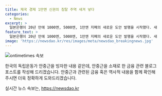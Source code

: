 ```yaml
---
title: 제국 경제 1만엔 신권의 침탈 주역 새겨 넣다
categories:
  - News
excerpt: >
  일본은행이 20년 만에 1000엔, 5000엔, 1만엔 지폐의 새로운 도안 발행을 시작했다. 새 지폐에는 제일은행권 무단 발행주도 대한제국 경제 침탈을 이끈 시부사와 에이이치의 초상이 새겨져 논란이 일고 있다. 이에 대해 안중근의사숭모회에서는 이들의 인물과 역사에 대한 비판을 제기하고 있다. 새 지폐는 일본의 자본주의 아버지로 불리는 시부사와 에이이치의 인물과 역사적 의미를 되새겨보고자 하는 의도가 담겨 있다.
feature_text: >
  일본은행이 20년 만에 1000엔, 5000엔, 1만엔 지폐의 새로운 도안 발행을 시작했다. 새 지폐에는 제일은행권 무단 발행주도 대한제국 경제 침탈을 이끈 시부사와 에이이치의 초상이 새겨져 논란이 일고 있다. 이에 대해 안중근의사숭모회에서는 이들의 인물과 역사에 대한 비판을 제기하고 있다. 새 지폐는 일본의 자본주의 아버지로 불리는 시부사와 에이이치의 인물과 역사적 의미를 되새겨보고자 하는 의도가 담겨 있다.
image: 'https://newsdao.kr/res/images/meta/newsdao_breakingnews.jpg'
---
```


<p><img src="https://newsdao.kr/res/images/meta/newsdao_breakingnews.jpg" alt="ontimetimes 속보" /></p>

<p>한국의 독립운동가 안중근을 빙자한 내용 같은데, 안중근을 소재로 한 금융 관련 블로그 포스트를 작성해 드리겠습니다. 안중근과 관련된 금융 혹은 역사적 내용을 함께 확인해주시면 더욱 정확하게 도와드리겠습니다.</p>
실시간 뉴스 속보는, <a href="https://newsdao.kr" rel="dofollow">https://newsdao.kr</a>


